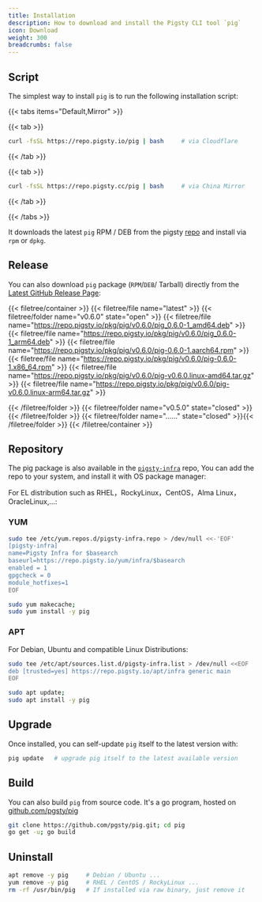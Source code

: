 ```yaml
---
title: Installation
description: How to download and install the Pigsty CLI tool `pig`
icon: Download
weight: 300
breadcrumbs: false
---
```



## Script

The simplest way to install `pig` is to run the following installation script:

{{< tabs items="Default,Mirror" >}}

{{< tab >}}
```bash tab="Global"
curl -fsSL https://repo.pigsty.io/pig | bash     # via Cloudflare
```
{{< /tab >}}

{{< tab >}}
```bash tab="Mirror"
curl -fsSL https://repo.pigsty.cc/pig | bash     # via China Mirror
```
{{< /tab >}}

{{< /tabs >}}

It downloads the latest `pig` RPM / DEB from the pigsty [repo](/repo/) and install via `rpm` or `dpkg`.


## Release

You can also download `pig` package (`RPM`/`DEB`/ Tarball) directly from the [Latest GitHub Release Page](https://github.com/pgsty/pig/releases/latest):

{{< filetree/container >}}
{{< filetree/file name="latest" >}}
{{< filetree/folder name="v0.6.0" state="open" >}}
{{< filetree/file name="https://repo.pigsty.io/pkg/pig/v0.6.0/pig_0.6.0-1_amd64.deb" >}}
{{< filetree/file name="https://repo.pigsty.io/pkg/pig/v0.6.0/pig_0.6.0-1_arm64.deb" >}}
{{< filetree/file name="https://repo.pigsty.io/pkg/pig/v0.6.0/pig-0.6.0-1.aarch64.rpm" >}}
{{< filetree/file name="https://repo.pigsty.io/pkg/pig/v0.6.0/pig-0.6.0-1.x86_64.rpm" >}}
{{< filetree/file name="https://repo.pigsty.io/pkg/pig/v0.6.0/pig-v0.6.0.linux-amd64.tar.gz" >}}
{{< filetree/file name="https://repo.pigsty.io/pkg/pig/v0.6.0/pig-v0.6.0.linux-arm64.tar.gz" >}}

{{< /filetree/folder >}}
{{< filetree/folder name="v0.5.0" state="closed" >}}{{< /filetree/folder >}}
{{< filetree/folder name="......" state="closed" >}}{{< /filetree/folder >}}
{{< /filetree/container >}}



## Repository

The pig package is also available in the [`pigsty-infra`](/repo/infra) repo,
You can add the repo to your system, and install it with OS package manager:

For EL distribution such as  RHEL，RockyLinux，CentOS，Alma Linux，OracleLinux,...:

### YUM

```bash tab="yum"
sudo tee /etc/yum.repos.d/pigsty-infra.repo > /dev/null <<-'EOF'
[pigsty-infra]
name=Pigsty Infra for $basearch
baseurl=https://repo.pigsty.io/yum/infra/$basearch
enabled = 1
gpgcheck = 0
module_hotfixes=1
EOF

sudo yum makecache;
sudo yum install -y pig
```

### APT

For Debian, Ubuntu and compatible Linux Distributions:

```bash tab="apt"
sudo tee /etc/apt/sources.list.d/pigsty-infra.list > /dev/null <<EOF
deb [trusted=yes] https://repo.pigsty.io/apt/infra generic main
EOF

sudo apt update;
sudo apt install -y pig
```


## Upgrade

Once installed, you can self-update `pig` itself to the latest version with:

```bash
pig update   # upgrade pig itself to the latest available version
```


## Build

You can also build `pig` from source code. It's a go program, hosted on [github.com/pgsty/pig](https://github.com/pgsty/pig)

```bash
git clone https://github.com/pgsty/pig.git; cd pig
go get -u; go build
```


## Uninstall

```bash
apt remove -y pig     # Debian / Ubuntu ...
yum remove -y pig     # RHEL / CentOS / RockyLinux ...
rm -rf /usr/bin/pig   # If installed via raw binary, just remove it
```
